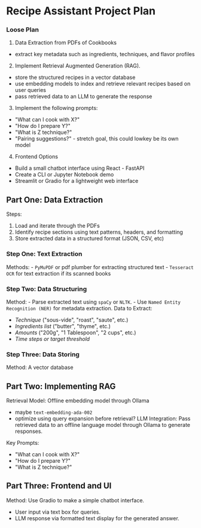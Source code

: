 # Recipe Assistant Project Plan

### Loose Plan
1) Data Extraction from PDFs of Cookbooks 
- extract key metadata such as ingredients, techniques, and flavor profiles

2) Implement Retrieval Augmented Generation (RAG). 
- store the structured recipes in a vector database
- use embedding models to index and retrieve relevant recipes based on user queries
- pass retrieved data to an LLM to generate the response

3) Implement the following prompts:
- "What can I cook with X?"
- "How do I prepare Y?"
- "What is Z technique?"
- "Pairing suggestions?" - stretch goal, this could  lowkey be its own model

4) Frontend Options
- Build a small chatbot interface using React - FastAPI
- Create a CLI or Jupyter Notebook demo
- Streamlit or Gradio for a lightweight web interface



## Part One: Data Extraction
Steps:
1. Load and iterate through the PDFs
2. Identify recipe sections using text patterns, headers, and formatting
3. Store extracted data in a structured format (JSON, CSV, etc)
### Step One: Text Extraction
Methods:
    - `PyMuPDF` or pdf plumber for extracting structured text
    - `Tesseract OCR` for text extraction if its scanned books

### Step Two: Data Structuring
Method: 
    - Parse extracted text using `spaCy` or `NLTK`.
    - Use `Named Entity Recognition (NER)` for metadata extraction.
Data to Extract:
- *Technique* ("sous-vide", "roast", "saute", etc.)
- *Ingredients list* ("butter", "thyme", etc.)
- *Amounts* ("200g", "1 Tablespoon", "2 cups", etc.)
- *Time steps or target threshold*

### Step Three: Data Storing
Method: A vector database 


## Part Two: Implementing RAG
Retrieval Model: Offline embedding model through Ollama
- maybe `text-embedding-ada-002`
- optimize using query expansion before retrieval?
LLM Integration: Pass retrieved data to an offline language model through Ollama to generate responses.

Key Prompts:
- "What can I cook with X?"
- "How do I prepare Y?"
- "What is Z technique?"


## Part Three: Frontend and UI
Method: Use Gradio to make a simple chatbot interface.
- User input via text box for queries.
- LLM response via formatted text display for the generated answer.


